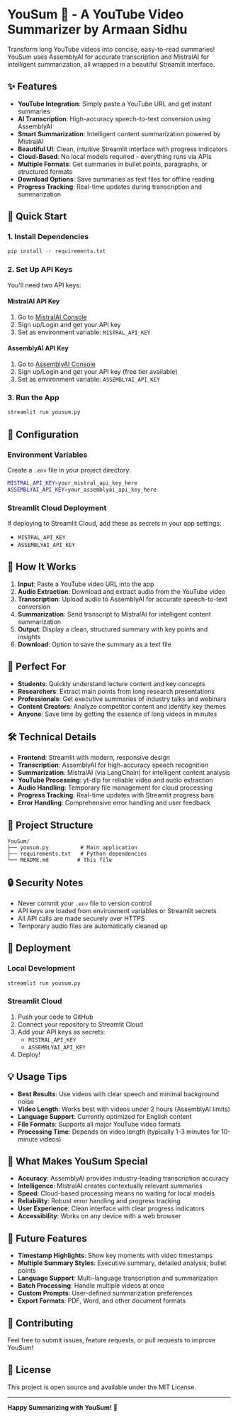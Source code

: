 # YouSum 🎥 - A YouTube Video Summarizer by Armaan Sidhu

Transform long YouTube videos into concise, easy-to-read summaries! YouSum uses AssemblyAI for accurate transcription and MistralAI for intelligent summarization, all wrapped in a beautiful Streamlit interface.

## ✨ Features

- **YouTube Integration**: Simply paste a YouTube URL and get instant summaries
- **AI Transcription**: High-accuracy speech-to-text conversion using AssemblyAI
- **Smart Summarization**: Intelligent content summarization powered by MistralAI
- **Beautiful UI**: Clean, intuitive Streamlit interface with progress indicators
- **Cloud-Based**: No local models required - everything runs via APIs
- **Multiple Formats**: Get summaries in bullet points, paragraphs, or structured formats
- **Download Options**: Save summaries as text files for offline reading
- **Progress Tracking**: Real-time updates during transcription and summarization

## 🚀 Quick Start

### 1. Install Dependencies

```bash
pip install -r requirements.txt
```

### 2. Set Up API Keys

You'll need two API keys:

#### MistralAI API Key
1. Go to [MistralAI Console](https://console.mistral.ai/)
2. Sign up/Login and get your API key
3. Set as environment variable: `MISTRAL_API_KEY`

#### AssemblyAI API Key
1. Go to [AssemblyAI Console](https://www.assemblyai.com/)
2. Sign up/Login and get your API key (free tier available)
3. Set as environment variable: `ASSEMBLYAI_API_KEY`

### 3. Run the App

```bash
streamlit run yousum.py
```

## 🔧 Configuration

### Environment Variables
Create a `.env` file in your project directory:

```bash
MISTRAL_API_KEY=your_mistral_api_key_here
ASSEMBLYAI_API_KEY=your_assemblyai_api_key_here
```

### Streamlit Cloud Deployment
If deploying to Streamlit Cloud, add these as secrets in your app settings:
- `MISTRAL_API_KEY`
- `ASSEMBLYAI_API_KEY`

## 📖 How It Works

1. **Input**: Paste a YouTube video URL into the app
2. **Audio Extraction**: Download and extract audio from the YouTube video
3. **Transcription**: Upload audio to AssemblyAI for accurate speech-to-text conversion
4. **Summarization**: Send transcript to MistralAI for intelligent content summarization
5. **Output**: Display a clean, structured summary with key points and insights
6. **Download**: Option to save the summary as a text file

## 🎯 Perfect For

- **Students**: Quickly understand lecture content and key concepts
- **Researchers**: Extract main points from long research presentations
- **Professionals**: Get executive summaries of industry talks and webinars
- **Content Creators**: Analyze competitor content and identify key themes
- **Anyone**: Save time by getting the essence of long videos in minutes

## 🛠 Technical Details

- **Frontend**: Streamlit with modern, responsive design
- **Transcription**: AssemblyAI for high-accuracy speech recognition
- **Summarization**: MistralAI (via LangChain) for intelligent content analysis
- **YouTube Processing**: yt-dlp for reliable video and audio extraction
- **Audio Handling**: Temporary file management for cloud processing
- **Progress Tracking**: Real-time updates with Streamlit progress bars
- **Error Handling**: Comprehensive error handling and user feedback

## 📁 Project Structure

```
YouSum/
├── yousum.py          # Main application
├── requirements.txt   # Python dependencies
└── README.md         # This file
```

## 🔒 Security Notes

- Never commit your `.env` file to version control
- API keys are loaded from environment variables or Streamlit secrets
- All API calls are made securely over HTTPS
- Temporary audio files are automatically cleaned up

## 🚀 Deployment

### Local Development
```bash
streamlit run yousum.py
```

### Streamlit Cloud
1. Push your code to GitHub
2. Connect your repository to Streamlit Cloud
3. Add your API keys as secrets:
   - `MISTRAL_API_KEY`
   - `ASSEMBLYAI_API_KEY`
4. Deploy!

## 💡 Usage Tips

- **Best Results**: Use videos with clear speech and minimal background noise
- **Video Length**: Works best with videos under 2 hours (AssemblyAI limits)
- **Language Support**: Currently optimized for English content
- **File Formats**: Supports all major YouTube video formats
- **Processing Time**: Depends on video length (typically 1-3 minutes for 10-minute videos)

## 🌟 What Makes YouSum Special

- **Accuracy**: AssemblyAI provides industry-leading transcription accuracy
- **Intelligence**: MistralAI creates contextually relevant summaries
- **Speed**: Cloud-based processing means no waiting for local models
- **Reliability**: Robust error handling and progress tracking
- **User Experience**: Clean interface with clear progress indicators
- **Accessibility**: Works on any device with a web browser

## 🔮 Future Features

- **Timestamp Highlights**: Show key moments with video timestamps
- **Multiple Summary Styles**: Executive summary, detailed analysis, bullet points
- **Language Support**: Multi-language transcription and summarization
- **Batch Processing**: Handle multiple videos at once
- **Custom Prompts**: User-defined summarization preferences
- **Export Formats**: PDF, Word, and other document formats

## 🤝 Contributing

Feel free to submit issues, feature requests, or pull requests to improve YouSum!

## 📄 License

This project is open source and available under the MIT License.

---

**Happy Summarizing with YouSum! 📝**
